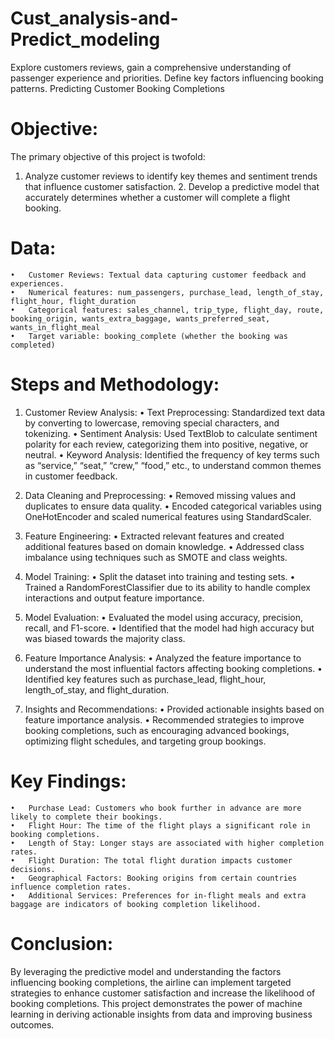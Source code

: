 # Cust_analysis-and-Predict_modeling
Explore customers reviews, gain a comprehensive understanding of passenger experience and priorities. Define key factors influencing booking patterns. Predicting Customer Booking Completions

# Objective:

The primary objective of this project is twofold:

  1.	Analyze customer reviews to identify key themes and sentiment trends that influence customer satisfaction.
	2.	Develop a predictive model that accurately determines whether a customer will complete a flight booking.

 # Data:
 	•	Customer Reviews: Textual data capturing customer feedback and experiences.
	•	Numerical features: num_passengers, purchase_lead, length_of_stay, flight_hour, flight_duration
	•	Categorical features: sales_channel, trip_type, flight_day, route, booking_origin, wants_extra_baggage, wants_preferred_seat, wants_in_flight_meal
	•	Target variable: booking_complete (whether the booking was completed)

 # Steps and Methodology:

1. Customer Review Analysis:
	•	Text Preprocessing: Standardized text data by converting to lowercase, removing special characters, and tokenizing.
	•	Sentiment Analysis: Used TextBlob to calculate sentiment polarity for each review, categorizing them into positive, negative, or neutral.
	•	Keyword Analysis: Identified the frequency of key terms such as “service,” “seat,” “crew,” “food,” etc., to understand common themes in customer feedback.

  2. Data Cleaning and Preprocessing:
	•	Removed missing values and duplicates to ensure data quality.
	•	Encoded categorical variables using OneHotEncoder and scaled numerical features using StandardScaler.
	
 3.	Feature Engineering:
	•	Extracted relevant features and created additional features based on domain knowledge.
	•	Addressed class imbalance using techniques such as SMOTE and class weights.
	
 4.	Model Training:
	•	Split the dataset into training and testing sets.
	•	Trained a RandomForestClassifier due to its ability to handle complex interactions and output feature importance.
	
 5.	Model Evaluation:
	•	Evaluated the model using accuracy, precision, recall, and F1-score.
	•	Identified that the model had high accuracy but was biased towards the majority class.
	
 6.	Feature Importance Analysis:
	•	Analyzed the feature importance to understand the most influential factors affecting booking completions.
	•	Identified key features such as purchase_lead, flight_hour, length_of_stay, and flight_duration.

7. Insights and Recommendations:
	•	Provided actionable insights based on feature importance analysis.
	•	Recommended strategies to improve booking completions, such as encouraging advanced bookings, optimizing flight schedules, and targeting group bookings.

# Key Findings:

	•	Purchase Lead: Customers who book further in advance are more likely to complete their bookings.
	•	Flight Hour: The time of the flight plays a significant role in booking completions.
	•	Length of Stay: Longer stays are associated with higher completion rates.
	•	Flight Duration: The total flight duration impacts customer decisions.
	•	Geographical Factors: Booking origins from certain countries influence completion rates.
	•	Additional Services: Preferences for in-flight meals and extra baggage are indicators of booking completion likelihood.

# Conclusion:

By leveraging the predictive model and understanding the factors influencing booking completions, the airline can implement targeted strategies to enhance customer satisfaction and increase the likelihood of booking completions. This project demonstrates the power of machine learning in deriving actionable insights from data and improving business outcomes.
